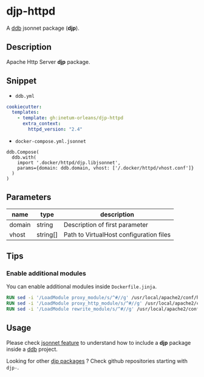 # djp-httpd

A [ddb](https://inetum-orleans.github.io/docker-devbox-ddb) jsonnet package (**djp**).

## Description

Apache Http Server **djp** package.

## Snippet

- `ddb.yml`

```yaml
cookiecutter:
  templates:
    - template: gh:inetum-orleans/djp-httpd
      extra_context:
        httpd_version: "2.4"
```

- `docker-compose.yml.jsonnet`

```jsonnet
ddb.Compose(
  ddb.with(
    import '.docker/httpd/djp.libjsonnet',
    params={domain: ddb.domain, vhost: ['/.docker/httpd/vhost.conf']}
  )
)
```

## Parameters

| name  | type | description |
| ------------- | ------------- | ------------- |
| domain  | string  | Description of first parameter
| vhost  | string[]  | Path to VirtualHost configuration files

## Tips

### Enable additional modules

You can enable additional modules inside `Dockerfile.jinja`.

```Dockerfile
RUN sed -i '/LoadModule proxy_module/s/^#//g' /usr/local/apache2/conf/httpd.conf
RUN sed -i '/LoadModule proxy_http_module/s/^#//g' /usr/local/apache2/conf/httpd.conf
RUN sed -i '/LoadModule rewrite_module/s/^#//g' /usr/local/apache2/conf/httpd.conf
```

## Usage

Please check [jsonnet feature](https://inetum-orleans.github.io/docker-devbox-ddb/features/jsonnet/#ddb-jsonnet-packages-djp)
to understand how to include a **djp** package inside a [ddb](https://inetum-orleans.github.io/docker-devbox-ddb) project.

Looking for other [djp packages](https://github.com/inetum-orleans?q=djp-) ? Check github repositories starting with `djp-`.
